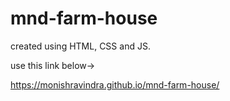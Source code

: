 # mnd-farm-house

created using HTML, CSS and JS.

use this link below->

https://monishravindra.github.io/mnd-farm-house/

